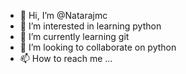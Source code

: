 - 👋 Hi, I’m @Natarajmc
- 👀 I’m interested in learning python 
- 🌱 I’m currently learning git
- 💞️ I’m looking to collaborate on python
- 📫 How to reach me ...

<!---
Natarajmc/Natarajmc is a ✨ special ✨ repository because its `README.md` (this file) appears on your GitHub profile.
You can click the Preview link to take a look at your changes.
--->
